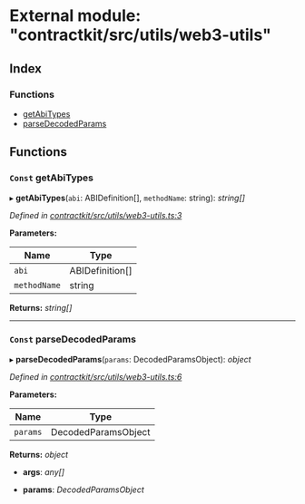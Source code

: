 # External module: "contractkit/src/utils/web3-utils"

## Index

### Functions

* [getAbiTypes](_contractkit_src_utils_web3_utils_.md#const-getabitypes)
* [parseDecodedParams](_contractkit_src_utils_web3_utils_.md#const-parsedecodedparams)

## Functions

### `Const` getAbiTypes

▸ **getAbiTypes**(`abi`: ABIDefinition[], `methodName`: string): *string[]*

*Defined in [contractkit/src/utils/web3-utils.ts:3](https://github.com/celo-org/celo-monorepo/blob/master/packages/contractkit/src/utils/web3-utils.ts#L3)*

**Parameters:**

Name | Type |
------ | ------ |
`abi` | ABIDefinition[] |
`methodName` | string |

**Returns:** *string[]*

___

### `Const` parseDecodedParams

▸ **parseDecodedParams**(`params`: DecodedParamsObject): *object*

*Defined in [contractkit/src/utils/web3-utils.ts:6](https://github.com/celo-org/celo-monorepo/blob/master/packages/contractkit/src/utils/web3-utils.ts#L6)*

**Parameters:**

Name | Type |
------ | ------ |
`params` | DecodedParamsObject |

**Returns:** *object*

* **args**: *any[]*

* **params**: *DecodedParamsObject*
